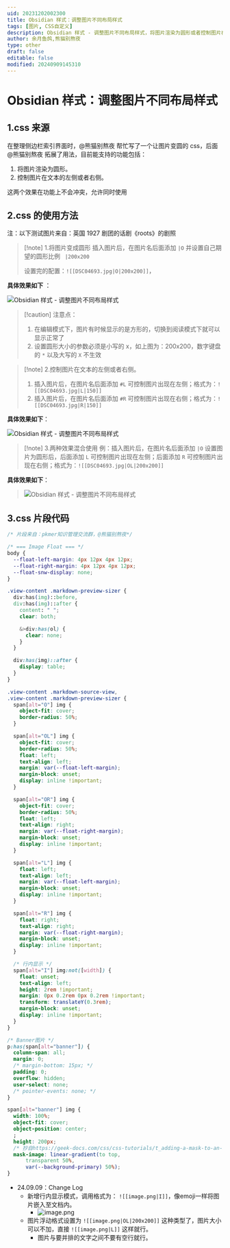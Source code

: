 ```yaml
---
uid: 20231202002300
title: Obsidian 样式：调整图片不同布局样式
tags: [图片, CSS自定义]
description: Obsidian 样式 - 调整图片不同布局样式，将图片渲染为圆形或者控制图片在文本的左侧或者右侧，可组合。
author: 余月鱼鸽,熊猫别熬夜
type: other
draft: false
editable: false
modified: 20240909145310
---
```


# Obsidian 样式：调整图片不同布局样式

## 1.css 来源

在整理侧边栏索引界面时，@熊猫别熬夜 帮忙写了一个让图片变圆的 css，后面@熊猫别熬夜 拓展了用法，目前能支持的功能包括：

1. 将图片渲染为圆形。
2. 控制图片在文本的左侧或者右侧。

这两个效果在功能上不会冲突，允许同时使用

## 2.css 的使用方法

注：以下测试图片来自：英国 1927 剧团的话剧《roots》的剧照

> [!note] 1.将图片变成圆形
> 插入图片后，在图片名后面添加 `|O` 并设置自己期望的圆形比例 ` |200x200`
>
> 设置完的配置：`![[DSC04693.jpg|O|200x200]]`，

**具体效果如下** ：

![Obsidian 样式 - 调整图片不同布局样式](https://cdn.pkmer.cn/images/202312020017824.png!pkmer)

> [!caution] 注意点：
> 1. 在编辑模式下，图片有时候显示的是方形的，切换到阅读模式下就可以显示正常了
> 2. 设置圆形大小的参数必须是小写的 x，如上图为：200x200，数字键盘的 `*` 以及大写的 `X` 不生效

> [!note] 2.控制图片在文本的左侧或者右侧。
> 1. 插入图片后，在图片名后面添加 `#L` 可控制图片出现在左侧；格式为：`![[DSC04693.jpg|L|150]]`
> 2. 插入图片后，在图片名后面添加 `#R` 可控制图片出现在右侧；格式为：`![[DSC04693.jpg|R|150]]`

**具体效果如下**：

 ![Obsidian 样式 - 调整图片不同布局样式](https://cdn.pkmer.cn/images/202312020017825.png!pkmer)

> [!note] 3.两种效果混合使用
> 例：插入图片后，在图片名后面添加 `|O` 设置图片为圆形后，后面添加 `L` 可控制图片出现在左侧；后面添加 `R` 可控制图片出现在右侧；格式为：`![[DSC04693.jpg|OL|200x200]]`

**具体效果如下**：

> ![Obsidian 样式 - 调整图片不同布局样式](https://cdn.pkmer.cn/images/202312020017826.png!pkmer)

## 3.css 片段代码

```css
/* 片段来自：pkmer知识管理交流群，@熊猫别熬夜*/

/* === Image Float === */
body {
  --float-left-margin: 4px 12px 4px 12px;
  --float-right-margin: 4px 12px 4px 12px;
  --float-snw-display: none;
}

.view-content .markdown-preview-sizer {
  div:has(img)::before,
  div:has(img)::after {
    content: " ";
    clear: both;

    &>div:has(ol) {
      clear: none;
    }
  }

  div:has(img)::after {
    display: table;
  }
}

.view-content .markdown-source-view,
.view-content .markdown-preview-sizer {
  span[alt="O"] img {
    object-fit: cover;
    border-radius: 50%;
  }

  span[alt="OL"] img {
    object-fit: cover;
    border-radius: 50%;
    float: left;
    text-align: left;
    margin: var(--float-left-margin);
    margin-block: unset;
    display: inline !important;
  }

  span[alt="OR"] img {
    object-fit: cover;
    border-radius: 50%;
    float: left;
    text-align: right;
    margin: var(--float-right-margin);
    margin-block: unset;
    display: inline !important;
  }

  span[alt="L"] img {
    float: left;
    text-align: left;
    margin: var(--float-left-margin);
    margin-block: unset;
    display: inline !important;
  }

  span[alt="R"] img {
    float: right;
    text-align: right;
    margin: var(--float-right-margin);
    margin-block: unset;
    display: inline !important;
  }

  /* 行内显示 */
  span[alt="I"] img:not([width]) {
    float: unset;
    text-align: left;
    height: 2rem !important;
    margin: 0px 0.2rem 0px 0.2rem !important;
    transform: translateY(0.3rem);
    margin-block: unset;
    display: inline !important;
  }
}

/* Banner图片 */
p:has(span[alt="banner"]) {
  column-span: all;
  margin: 0;
  /* margin-bottom: 15px; */
  padding: 0;
  overflow: hidden;
  user-select: none;
  /* pointer-events: none; */
}

span[alt="banner"] img {
  width: 100%;
  object-fit: cover;
  object-position: center;
  ;
  height: 200px;
  /* 抄自https://geek-docs.com/css/css-tutorials/t_adding-a-mask-to-an-image-using-css.html */
  mask-image: linear-gradient(to top,
      transparent 50%,
      var(--background-primary) 50%);
}


```

- 24.09.09：Change Log
	- 新增行内显示模式，调用格式为： `![[image.png|I]]`，像emoji一样将图片嵌入至文档内。
		- ![image.png](https://cdn.pkmer.cn/images/202409091457490.png!pkmer)
	- 图片浮动格式设置为 `![[image.png|OL|200x200]]` 这种类型了，图片大小可以不加，直接 `![[image.png|L]]` 这样就行。
		- 图片与要并排的文字之间不要有空行就行。